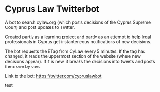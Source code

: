 # Cyprus Law Twitterbot

A bot to search cylaw.org (which posts decisions of the Cyprus Supreme Court) and post updates to Twitter.

Created partly as a learning project and partly as an attempt to help legal professionals in Cyprus get instanteneous notifications of new decisions.

The bot requests the ETag from <a href='http://www.cylaw.org/updates.html'>CyLaw</a> every 5 minutes. If the tag has changed, it reads the uppermost section of the website (where new decisions appear). If it is new, it breaks the decisions into tweets and posts them one by one.

Link to the bot: https://twitter.com/cypruslawbot

test